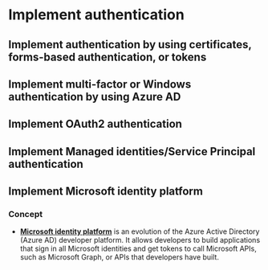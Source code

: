 # Implement authentication

## Implement authentication by using certificates, forms-based authentication, or tokens

## Implement multi-factor or Windows authentication by using Azure AD

## Implement OAuth2 authentication

## Implement Managed identities/Service Principal authentication

## Implement Microsoft identity platform

### Concept

- [**Microsoft identity platform**](https://docs.microsoft.com/en-us/azure/active-directory/develop/v2-overview) is an evolution of the Azure Active Directory (Azure AD) developer platform. It allows developers to build applications that sign in all Microsoft identities and get tokens to call Microsoft APIs, such as Microsoft Graph, or APIs that developers have built.